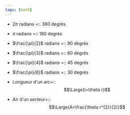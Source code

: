 ```yaml
---
tags: [math] 
---
```


- $2\pi$ radians =:: 360 degrés
<!--SR:!2023-11-03,19,270-->
- $\pi$ radians =:: 180 degrés
<!--SR:!2024-02-10,128,310-->
- $\frac{\pi}{2}$ radians =:: 90 degrés
<!--SR:!2023-10-17,14,270-->
- $\frac{\pi}{3}$ radians =:: 60 degrés
<!--SR:!2023-11-20,55,270-->
- $\frac{\pi}{4}$ radians =:: 45 degrés
<!--SR:!2023-12-24,56,250-->
- $\frac{\pi}{6}$ radians =:: 30 degrés
<!--SR:!2024-01-19,103,290-->

- Longueur d'un arc=::$$\Large{l=\theta r}$$
<!--SR:!2024-01-16,100,290-->
- Air d'un secteur=::$$\Large{A=\frac{\theta r^{2}}{2}}$$
<!--SR:!2023-11-01,28,270-->